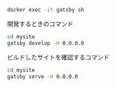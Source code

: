 ```bash
docker exec -it gatsby sh
```

開発するときのコマンド

```bash
cd mysite
gatsby develop -H 0.0.0.0
```

ビルドしたサイトを確認するコマンド

```bash
cd mysite
gatsby serve -H 0.0.0.0
```
